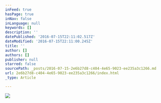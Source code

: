 ```yaml
---
inFeed: true
hasPage: true
inNav: false
inLanguage: null
keywords: []
description: ''
datePublished: '2016-07-15T22:11:02.517Z'
dateModified: '2016-07-15T22:11:00.245Z'
title: ''
author: []
authors: []
publisher: null
starred: false
sourcePath: _posts/2016-07-15-2e6b27d8-c404-4e65-9023-ee235a3c1266.md
url: 2e6b27d8-c404-4e65-9023-ee235a3c1266/index.html
_type: Article

---
```

![](https://the-grid-user-content.s3-us-west-2.amazonaws.com/aae0eac4-1b0e-475a-9be8-9f06a1ad220d.jpg)